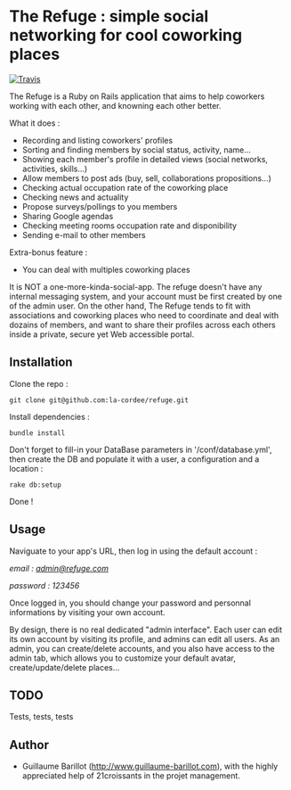 The Refuge : simple social networking for cool coworking places
===========
[![Travis](https://secure.travis-ci.org/la-cordee/refuge.png)](http://travis-ci.org/la-cordee/refuge)

The Refuge is a Ruby on Rails application that aims to help coworkers working with each other, and knowning each other better.

What it does :

* Recording and listing coworkers' profiles
* Sorting and finding members by social status, activity, name...
* Showing each member's profile in detailed views (social networks, activities, skills...)
* Allow members to post ads (buy, sell, collaborations propositions...)
* Checking actual occupation rate of the coworking place
* Checking news and actuality
* Propose surveys/pollings to you members
* Sharing Google agendas
* Checking meeting rooms occupation rate and disponibility
* Sending e-mail to other members

Extra-bonus feature :

* You can deal with multiples coworking places

It is NOT a one-more-kinda-social-app. The refuge doesn't have any internal messaging system, and your account must be first created by one of the admin user.
On the other hand, The Refuge tends to fit with associations and coworking places who need to coordinate and deal with dozains of members, and want to
share their profiles across each others inside a private, secure yet Web accessible portal.

Installation
----------------

Clone the repo :

`git clone git@github.com:la-cordee/refuge.git`

Install dependencies :

`bundle install`

Don't forget to fill-in your DataBase parameters in '/conf/database.yml',
then create the DB and populate it with a user, a configuration and a location :

`rake db:setup`

Done !

Usage
-----

Naviguate to your app's URL, then log in using the default account :

*email : admin@refuge.com*

*password : 123456*

Once logged in, you should change your password and personnal informations by visiting your own account.

By design, there is no real dedicated "admin interface". Each user can edit its own account by visiting its profile, and admins can edit all users.
As an admin, you can create/delete accounts, and you also have access to the admin tab, which allows you to customize your default avatar, create/update/delete places...

TODO
------
Tests, tests, tests


Author
------

* Guillaume Barillot (http://www.guillaume-barillot.com), with the highly appreciated help of 21croissants in the projet management.

